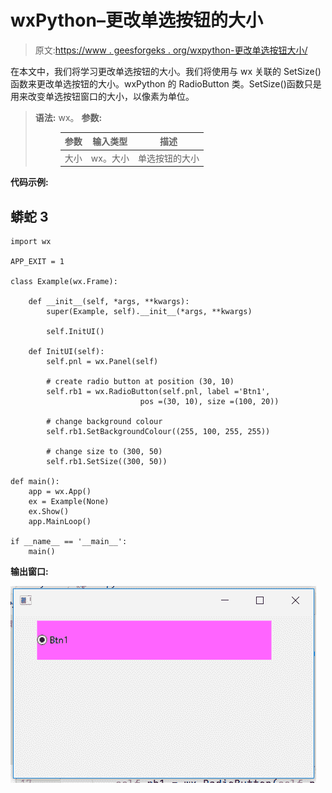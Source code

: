 # wxPython–更改单选按钮的大小

> 原文:[https://www . geesforgeks . org/wxpython-更改单选按钮大小/](https://www.geeksforgeeks.org/wxpython-change-size-of-radio-button/)

在本文中，我们将学习更改单选按钮的大小。我们将使用与 wx 关联的 SetSize()函数来更改单选按钮的大小。wxPython 的 RadioButton 类。SetSize()函数只是用来改变单选按钮窗口的大小，以像素为单位。

> **语法:** wx。
> **参数:**
> 
> <figure class="table">
> 
> | 参数 | 输入类型 | 描述 |
> | --- | --- | --- |
> | 大小 | wx。大小 | 单选按钮的大小 |
> 
> </figure>

**代码示例:**

## 蟒蛇 3

```
import wx

APP_EXIT = 1

class Example(wx.Frame):

    def __init__(self, *args, **kwargs):
        super(Example, self).__init__(*args, **kwargs)

        self.InitUI()

    def InitUI(self):
        self.pnl = wx.Panel(self)

        # create radio button at position (30, 10)
        self.rb1 = wx.RadioButton(self.pnl, label ='Btn1',
                             pos =(30, 10), size =(100, 20))

        # change background colour
        self.rb1.SetBackgroundColour((255, 100, 255, 255))

        # change size to (300, 50)
        self.rb1.SetSize((300, 50))

def main():
    app = wx.App()
    ex = Example(None)
    ex.Show()
    app.MainLoop()

if __name__ == '__main__':
    main()
```

**输出窗口:**

![](img/9995ebc8d6c27fe7cccc8c1e6a1bed45.png)